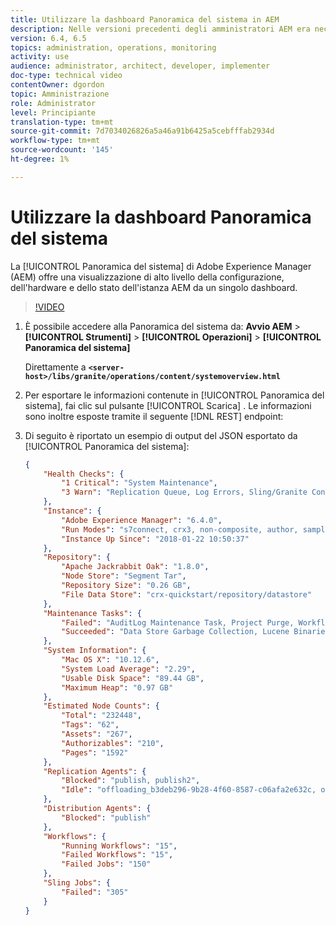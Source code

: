 ```yaml
---
title: Utilizzare la dashboard Panoramica del sistema in AEM
description: Nelle versioni precedenti degli amministratori AEM era necessario esaminare diverse posizioni per ottenere un’immagine completa dell’istanza AEM. La Panoramica del sistema mira a risolvere questo problema fornendo una visione di alto livello della configurazione, dell’hardware e dello stato dell’istanza AEM da un’unica dashboard.
version: 6.4, 6.5
topics: administration, operations, monitoring
activity: use
audience: administrator, architect, developer, implementer
doc-type: technical video
contentOwner: dgordon
topic: Amministrazione
role: Administrator
level: Principiante
translation-type: tm+mt
source-git-commit: 7d7034026826a5a46a91b6425a5cebfffab2934d
workflow-type: tm+mt
source-wordcount: '145'
ht-degree: 1%

---
```



# Utilizzare la dashboard Panoramica del sistema

La [!UICONTROL Panoramica del sistema] di Adobe Experience Manager (AEM) offre una visualizzazione di alto livello della configurazione, dell&#39;hardware e dello stato dell&#39;istanza AEM da un singolo dashboard.

>[!VIDEO](https://video.tv.adobe.com/v/21340?quality=12&learn=on)

1. È possibile accedere alla Panoramica del sistema da: **Avvio AEM** > **[!UICONTROL Strumenti]** > **[!UICONTROL Operazioni]** > **[!UICONTROL Panoramica del sistema]**

   Direttamente a **`<server-host>/libs/granite/operations/content/systemoverview.html`**

1. Per esportare le informazioni contenute in [!UICONTROL Panoramica del sistema], fai clic sul pulsante [!UICONTROL Scarica] . Le informazioni sono inoltre esposte tramite il seguente [!DNL REST] endpoint:
1. Di seguito è riportato un esempio di output del JSON esportato da [!UICONTROL Panoramica del sistema]:

   ```json
   {
       "Health Checks": {
           "1 Critical": "System Maintenance",
           "3 Warn": "Replication Queue, Log Errors, Sling/Granite Content Access Check"
       },
       "Instance": {
           "Adobe Experience Manager": "6.4.0",
           "Run Modes": "s7connect, crx3, non-composite, author, samplecontent, crx3tar",
           "Instance Up Since": "2018-01-22 10:50:37"
       },
       "Repository": {
           "Apache Jackrabbit Oak": "1.8.0",
           "Node Store": "Segment Tar",
           "Repository Size": "0.26 GB",
           "File Data Store": "crx-quickstart/repository/datastore"
       },
       "Maintenance Tasks": {
           "Failed": "AuditLog Maintenance Task, Project Purge, Workflow Purge",
           "Succeeded": "Data Store Garbage Collection, Lucene Binaries Cleanup, Revision Clean Up, Version Purge, Purge of ad-hoc tasks"
       },
       "System Information": {
           "Mac OS X": "10.12.6",
           "System Load Average": "2.29",
           "Usable Disk Space": "89.44 GB",
           "Maximum Heap": "0.97 GB"
       },
       "Estimated Node Counts": {
           "Total": "232448",
           "Tags": "62",
           "Assets": "267",
           "Authorizables": "210",
           "Pages": "1592"
       },
       "Replication Agents": {
           "Blocked": "publish, publish2",
           "Idle": "offloading_b3deb296-9b28-4f60-8587-c06afa2e632c, offloading_outbox, offloading_reverse_b3deb296-9b28-4f60-8587-c06afa2e632c, publish_reverse, scene7, screens, screens2, test_and_target"
       },
       "Distribution Agents": {
           "Blocked": "publish"
       },
       "Workflows": {
           "Running Workflows": "15",
           "Failed Workflows": "15",
           "Failed Jobs": "150"
       },
       "Sling Jobs": {
           "Failed": "305"
       }
   }
   ```
